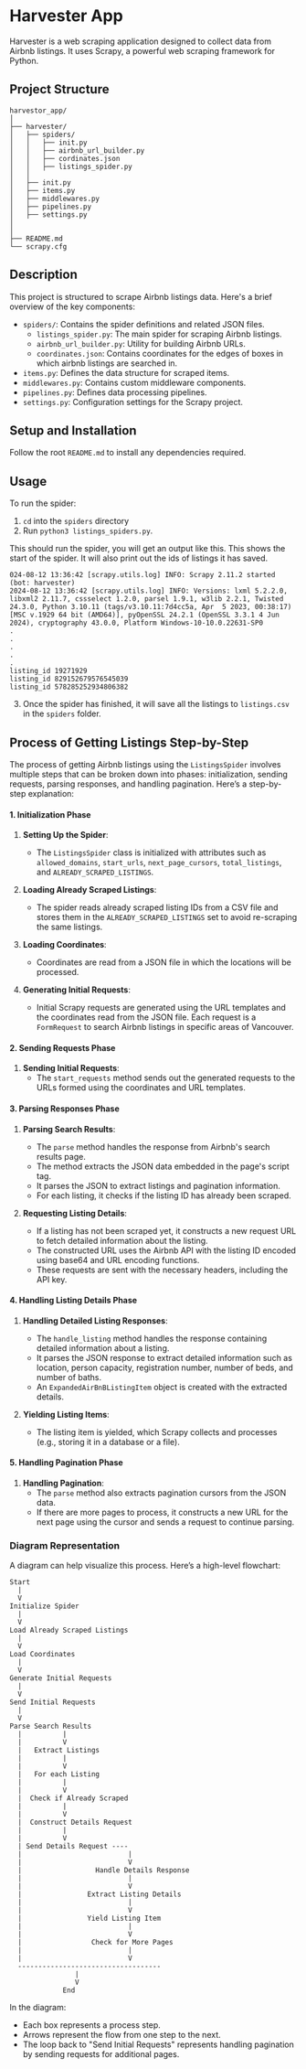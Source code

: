 # Harvester App

Harvester is a web scraping application designed to collect data from Airbnb listings. It uses Scrapy, a powerful web scraping framework for Python.

## Project Structure
```
harvestor_app/
│
├── harvester/
│   ├── spiders/
│   │   ├── init.py
│   │   ├── airbnb_url_builder.py
│   │   ├── cordinates.json
│   │   ├── listings_spider.py
│   │
│   ├── init.py
│   ├── items.py
│   ├── middlewares.py
│   ├── pipelines.py
│   ├── settings.py
│   
│
├── README.md
└── scrapy.cfg

```

## Description

This project is structured to scrape Airbnb listings data. Here's a brief overview of the key components:

- `spiders/`: Contains the spider definitions and related JSON files.
  - `listings_spider.py`: The main spider for scraping Airbnb listings.
  - `airbnb_url_builder.py`: Utility for building Airbnb URLs.
  - `coordinates.json`: Contains coordinates for the edges of boxes in which airbnb listings are searched in.  
- `items.py`: Defines the data structure for scraped items.
- `middlewares.py`: Contains custom middleware components.
- `pipelines.py`: Defines data processing pipelines.
- `settings.py`: Configuration settings for the Scrapy project.

## Setup and Installation

Follow the root `README.md` to install any dependencies required. 

## Usage

To run the spider:
1. `cd` into the `spiders` directory
2. Run `python3 listings_spiders.py`. 

This should run the spider, you will get an output like this. This shows the start of the spider.
It will also print out the ids of listings it has saved.
```
024-08-12 13:36:42 [scrapy.utils.log] INFO: Scrapy 2.11.2 started (bot: harvester)
2024-08-12 13:36:42 [scrapy.utils.log] INFO: Versions: lxml 5.2.2.0, libxml2 2.11.7, cssselect 1.2.0, parsel 1.9.1, w3lib 2.2.1, Twisted 24.3.0, Python 3.10.11 (tags/v3.10.11:7d4cc5a, Apr  5 2023, 00:38:17) [MSC v.1929 64 bit (AMD64)], pyOpenSSL 24.2.1 (OpenSSL 3.3.1 4 Jun 2024), cryptography 43.0.0, Platform Windows-10-10.0.22631-SP0
.
.
.
.
.
listing_id 19271929
listing_id 829152679576545039
listing_id 578285252934806382
```
3. Once the spider has finished, it will save all the listings to `listings.csv` in the `spiders` folder.

## Process of Getting Listings Step-by-Step

The process of getting Airbnb listings using the `ListingsSpider` involves multiple steps that can be broken down into phases: initialization, sending requests, parsing responses, and handling pagination. Here’s a step-by-step explanation:

#### 1. Initialization Phase

1. **Setting Up the Spider**:
   - The `ListingsSpider` class is initialized with attributes such as `allowed_domains`, `start_urls`, `next_page_cursors`, `total_listings`, and `ALREADY_SCRAPED_LISTINGS`.

2. **Loading Already Scraped Listings**:
   - The spider reads already scraped listing IDs from a CSV file and stores them in the `ALREADY_SCRAPED_LISTINGS` set to avoid re-scraping the same listings.

3. **Loading Coordinates**:
   - Coordinates are read from a JSON file in which the locations will be processed.

4. **Generating Initial Requests**:
   - Initial Scrapy requests are generated using the URL templates and the coordinates read from the JSON file. Each request is a `FormRequest` to search Airbnb listings in specific areas of Vancouver.

#### 2. Sending Requests Phase

1. **Sending Initial Requests**:
   - The `start_requests` method sends out the generated requests to the URLs formed using the coordinates and URL templates.

#### 3. Parsing Responses Phase

1. **Parsing Search Results**:
   - The `parse` method handles the response from Airbnb's search results page.
   - The method extracts the JSON data embedded in the page's script tag.
   - It parses the JSON to extract listings and pagination information.
   - For each listing, it checks if the listing ID has already been scraped.

2. **Requesting Listing Details**:
   - If a listing has not been scraped yet, it constructs a new request URL to fetch detailed information about the listing.
   - The constructed URL uses the Airbnb API with the listing ID encoded using base64 and URL encoding functions.
   - These requests are sent with the necessary headers, including the API key.

#### 4. Handling Listing Details Phase

1. **Handling Detailed Listing Responses**:
   - The `handle_listing` method handles the response containing detailed information about a listing.
   - It parses the JSON response to extract detailed information such as location, person capacity, registration number, number of beds, and number of baths.
   - An `ExpandedAirBnBListingItem` object is created with the extracted details.

2. **Yielding Listing Items**:
   - The listing item is yielded, which Scrapy collects and processes (e.g., storing it in a database or a file).

#### 5. Handling Pagination Phase

1. **Handling Pagination**:
   - The `parse` method also extracts pagination cursors from the JSON data.
   - If there are more pages to process, it constructs a new URL for the next page using the cursor and sends a request to continue parsing.

### Diagram Representation

A diagram can help visualize this process. Here’s a high-level flowchart:

```plaintext
Start
  |
  V
Initialize Spider
  |
  V
Load Already Scraped Listings
  |
  V
Load Coordinates
  |
  V
Generate Initial Requests
  |
  V
Send Initial Requests
  |
  V
Parse Search Results
  |          |
  |          V
  |   Extract Listings
  |          |
  |          V
  |   For each Listing
  |          |
  |          V
  |  Check if Already Scraped
  |          |
  |          V
  |  Construct Details Request
  |          |
  |          V
  | Send Details Request ----
  |                          |
  |                          V
  |                  Handle Details Response
  |                          |
  |                          V
  |                Extract Listing Details
  |                          |
  |                          V
  |                Yield Listing Item
  |                          |
  |                          V
  |                 Check for More Pages
  |                          |
  |                          V
  -----------------------------------
                |
                V
             End
```

In the diagram:
- Each box represents a process step.
- Arrows represent the flow from one step to the next.
- The loop back to "Send Initial Requests" represents handling pagination by sending requests for additional pages.